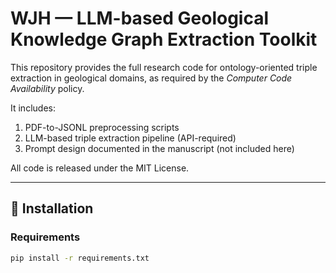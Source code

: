 # WJH — LLM-based Geological Knowledge Graph Extraction Toolkit

This repository provides the full research code for ontology-oriented triple extraction
in geological domains, as required by the *Computer Code Availability* policy.

It includes:
1. PDF-to-JSONL preprocessing scripts  
2. LLM-based triple extraction pipeline (API-required)
3. Prompt design documented in the manuscript (not included here)

All code is released under the MIT License.

---

## 🔧 Installation

### Requirements
```bash
pip install -r requirements.txt
